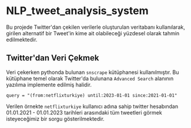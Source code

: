 # NLP_tweet_analysis_system
Bu projede Twitter'dan çekilen verilerle oluşturulan veritabanı kullanılarak, girilen alternatif bir Tweet'in kime ait olabileceği yüzdesel olarak tahmin edilmektedir.


## Twitter'dan Veri Çekmek
Veri çekerken pythonda bulunan `snscrape` kütüphanesi kullanılmıştır.
Bu kütüphane temel olarak Twitter'da bulunana `Advanced Search` alanının yazılıma implemente edilmiş halidir.

```
query = "(from:netflixturkiye) until:2023-01-01 since:2021-01-01"
```
Verilen örnekte `netflixturkiye` kullanıcı adına sahip twitter hesabından 01.01.2021 - 01.01.2023 tarihleri arasındaki tüm tweetleri görmek isteyeceğimiz bir sorgu gösterilmektedir.

